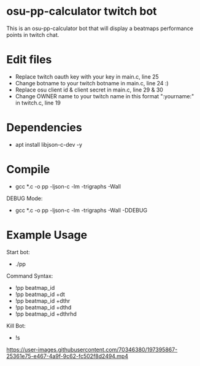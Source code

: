 # osu-pp-calculator twitch bot

This is an osu-pp-calculator bot that will display a beatmaps performance points in twitch chat.

# Edit files
- Replace twitch oauth key with your key in main.c, line 25
- Change botname to your twitch botname in main.c, line 24 :)
- Replace osu client id & client secret in main.c, line 29 & 30 
- Change OWNER name to your twitch name in this format ":yourname:" in twitch.c, line 19

# Dependencies
- apt install libjson-c-dev -y

# Compile
- gcc *.c -o pp -ljson-c -lm -trigraphs -Wall

DEBUG Mode:
- gcc *.c -o pp -ljson-c -lm -trigraphs -Wall -DDEBUG

# Example Usage

Start bot:
- ./pp

Command Syntax:
- !pp beatmap_id
- !pp beatmap_id +dt
- !pp beatmap_id +dthr
- !pp beatmap_id +dthd
- !pp beatmap_id +dthrhd

Kill Bot:
- !s 

https://user-images.githubusercontent.com/70346380/197395867-25361e75-e467-4a9f-9c62-fc502f8d2494.mp4
